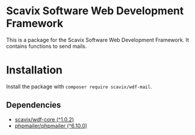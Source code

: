 Scavix Software Web Development Framework
=========================================
This is a package for the Scavix Software Web Development Framework.
It contains functions to send mails.

Installation
============
Install the package with `composer require scavix/wdf-mail`.

Dependencies
------------
* [scavix/wdf-core (^1.0.2)](https://packagist.org/packages/scavix/wdf-core#v1.0.2)
* [phpmailer/phpmailer (^6.10.0)](https://packagist.org/packages/phpmailer/phpmailer#v6.10.0)
